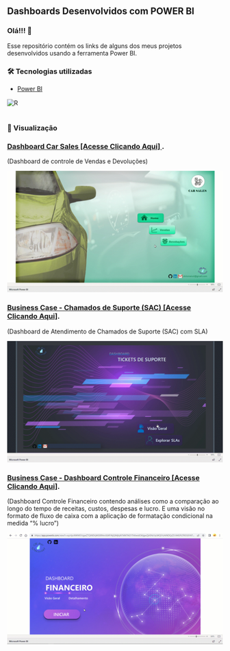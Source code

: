 ## Dashboards Desenvolvidos com POWER BI

### Olá!!! 👋

Esse repositório contém os links de alguns dos meus projetos desenvolvidos usando a ferramenta Power BI. </br>


### 🛠️ Tecnologias utilizadas


* [Power BI](https://powerbi.microsoft.com/pt-br/)

<div styLe="display:inline_block" >
<img align="center" alt="R" src="https://img.shields.io/badge/power_bi-F2C811?style=for-the-badge&logo=powerbi&logoColor=black" />
</div>
</br>

### 📌 Visualização

### <a href="https://app.powerbi.com/view?r=eyJrIjoiOGUxMTcyYjgtMzcyZC00MWVmLTg0YzQtNjdmZmIxYzJmNmY3IiwidCI6IjgwZjA5NzYyLWQ5YzAtNDQzZS1iMGFlLTRlOGFiNTdmY2ExOCJ9" rel="nofollow">Dashboard Car Sales [Acesse Clicando Aqui] </a>.
(Dashboard de controle de Vendas e Devoluções)

<img src="img/carsales.gif" width="600">

</br>


### <a href="https://app.powerbi.com/view?r=eyJrIjoiZjhlMWMyODAtNDRhNi00Nzc1LWFmYjEtMDNlNGIwNDk4YjNmIiwidCI6IjgwZjA5NzYyLWQ5YzAtNDQzZS1iMGFlLTRlOGFiNTdmY2ExOCJ9&pageName=ReportSection28afd6d25ddc1bb64d07" rel="nofollow">Business Case - Chamados de Suporte (SAC) [Acesse Clicando Aqui]</a>.
(Dashboard de Atendimento de Chamados de Suporte (SAC) com SLA)

<img src="img/suporte.gif" width="600">

</br>

### <a href="https://app.powerbi.com/view?r=eyJrIjoiNWM5YzgwZTQtNDVjMS00NmJlLWFiNjQtMjhjNTI4NTM2YThlIiwidCI6IjgwZjA5NzYyLWQ5YzAtNDQzZS1iMGFlLTRlOGFiNTdmY2ExOCJ9&pageName=ReportSection0f52ccb9abaa93c5817d" rel="nofollow">Business Case - Dashboard Controle Financeiro [Acesse Clicando Aqui]</a>.
(Dashboard Controle Financeiro contendo análises como a comparação ao longo do tempo de receitas, custos, despesas e lucro. E uma visão no formato de fluxo de caixa com a aplicação de formatação condicional na medida “% lucro”)

<img src="img/contr_financeiro.gif" width="600">

</br>

